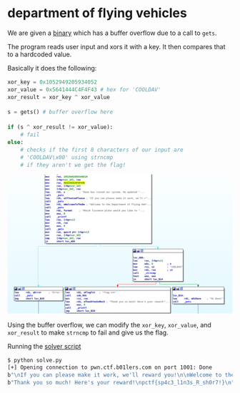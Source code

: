 [](ctf=b01lers-ctf-2020)
[](type=pwn)
[](tags=buffer-overflow)
[](tools=ida)

# department of flying vehicles

We are given a [binary](../dfv) which has a buffer overflow due to a call to
`gets`.

The program reads user input and xors it with a key. It then compares that to
a hardcoded value.

Basically it does the following:

```python
xor_key = 0x1052949205934052
xor_value = 0x5641444C4F4F43 # hex for 'COOLDAV'
xor_result = xor_key ^ xor_value

s = gets() # buffer overflow here

if (s ^ xor_result != xor_value):
    # fail
else:
    # checks if the first 8 characters of our input are
    # 'COOLDAV\x00' using strncmp
    # if they aren't we get the flag!
```

![](./ida.png)

Using the buffer overflow, we can modify the `xor_key`, `xor_value`, and
`xor_result` to make `strncmp` to fail and give us the flag.

Running the [solver script](./solve.py)

```sh
$ python solve.py
[+] Opening connection to pwn.ctf.b01lers.com on port 1001: Done
b"\nIf you can please make it work, we'll reward you!\n\nWelcome to the Department of Flying Vehicles.\nWhich liscense plate would you like to examine?\n > "
b"Thank you so much! Here's your reward!\npctf{sp4c3_l1n3s_R_sh0r7!}\n"
```
